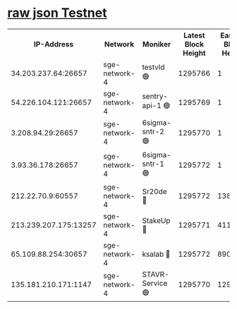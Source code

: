 
[raw json Testnet](https://rpc-check.sget.stavr.tech/sget/rpc-sget-result.json)
=


<table><tr><th>IP-Address</th><th>Network</th><th>Moniker</th><th>Latest Block Height</th><th>Earliest Block Height</th><th>Catching Up</th><th>Tx Index</th><th>Voting Power</th><th>Scan Time</th></tr><tr><td>34.203.237.64:26657</td><td>sge-network-4</td><td>testvld 🟢</td><td>1295766</td><td>1</td><td>False</td><td>on</td><td>0</td><td>2024-01-27T15:50:50.297160191UTC</td></tr><tr><td>54.226.104.121:26657</td><td>sge-network-4</td><td>sentry-api-1 🟢</td><td>1295769</td><td>1</td><td>False</td><td>on</td><td>0</td><td>2024-01-27T15:51:05.242497420UTC</td></tr><tr><td>3.208.94.29:26657</td><td>sge-network-4</td><td>6sigma-sntr-2 🟢</td><td>1295770</td><td>1</td><td>False</td><td>on</td><td>0</td><td>2024-01-27T15:51:15.381189306UTC</td></tr><tr><td>3.93.36.178:26657</td><td>sge-network-4</td><td>6sigma-sntr-1 🟢</td><td>1295772</td><td>1</td><td>False</td><td>on</td><td>0</td><td>2024-01-27T15:51:18.053145110UTC</td></tr><tr><td>212.22.70.9:60557</td><td>sge-network-4</td><td>Sr20de 🔴</td><td>1295772</td><td>138001</td><td>False</td><td>on</td><td>104</td><td>2024-01-27T15:51:20.906547200UTC</td></tr><tr><td>213.239.207.175:13257</td><td>sge-network-4</td><td>StakeUp 🔴</td><td>1295771</td><td>411001</td><td>False</td><td>off</td><td>100</td><td>2024-01-27T15:51:14.274991733UTC</td></tr><tr><td>65.109.88.254:30657</td><td>sge-network-4</td><td>ksalab 🔴</td><td>1295772</td><td>890001</td><td>False</td><td>off</td><td>1148</td><td>2024-01-27T15:51:18.412889652UTC</td></tr><tr><td>135.181.210.171:1147</td><td>sge-network-4</td><td>STAVR-Service 🟢</td><td>1295770</td><td>1292001</td><td>False</td><td>on</td><td>0</td><td>2024-01-27T15:51:14.690372027UTC</td></tr></table>
